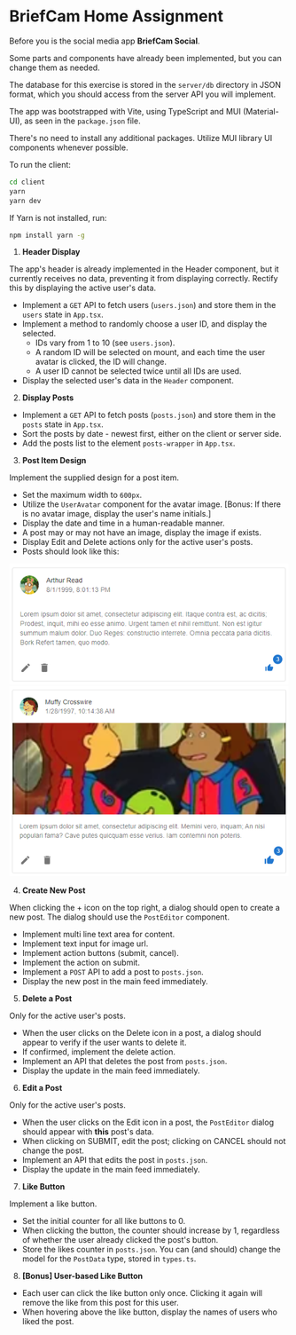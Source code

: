 # BriefCam Home Assignment

Before you is the social media app **BriefCam Social**.

Some parts and components have already been implemented, but you can change them as needed.

The database for this exercise is stored in the `server/db` directory in JSON format, which you should access from the server API you will implement.

The app was bootstrapped with Vite, using TypeScript and MUI (Material-UI), as seen in the `package.json` file.

There's no need to install any additional packages. Utilize MUI library UI components whenever possible.

To run the client:

```bash
cd client
yarn
yarn dev
```

If Yarn is not installed, run:

```bash
npm install yarn -g
```

1. **Header Display**

The app's header is already implemented in the Header component, but it currently receives no data, preventing it from displaying correctly. Rectify this by displaying the active user's data.

- Implement a `GET` API to fetch users (`users.json`) and store them in the `users` state in `App.tsx`.
- Implement a method to randomly choose a user ID, and display the selected.
  - IDs vary from 1 to 10 (see `users.json`).
  - A random ID will be selected on mount, and each time the user avatar is clicked, the ID will change.
  - A user ID cannot be selected twice until all IDs are used.
- Display the selected user's data in the `Header` component.

2. **Display Posts**

- Implement a `GET` API to fetch posts (`posts.json`) and store them in the `posts` state in `App.tsx`.
- Sort the posts by date - newest first, either on the client or server side.
- Add the posts list to the element `posts-wrapper` in `App.tsx`.

3. **Post Item Design**

Implement the supplied design for a post item.

- Set the maximum width to `600px`.
- Utilize the `UserAvatar` component for the avatar image. [Bonus: If there is no avatar image, display the user's name initials.]
- Display the date and time in a human-readable manner.
- A post may or may not have an image, display the image if exists.
- Display Edit and Delete actions only for the active user's posts.
- Posts should look like this:

![card-design](./card-design.png)
![card-design-image](./card-design-image.png)

4. **Create New Post**

When clicking the + icon on the top right, a dialog should open to create a new post. The dialog should use the `PostEditor` component.

- Implement multi line text area for content.
- Implement text input for image url.
- Implement action buttons (submit, cancel).
- Implement the action on submit.
- Implement a `POST` API to add a post to `posts.json`.
- Display the new post in the main feed immediately.

5. **Delete a Post**

Only for the active user's posts.

- When the user clicks on the Delete icon in a post, a dialog should appear to verify if the user wants to delete it.
- If confirmed, implement the delete action.
- Implement an API that deletes the post from `posts.json`.
- Display the update in the main feed immediately.

6. **Edit a Post**

Only for the active user's posts.

- When the user clicks on the Edit icon in a post, the `PostEditor` dialog should appear with **this** post's data.
- When clicking on SUBMIT, edit the post; clicking on CANCEL should not change the post.
- Implement an API that edits the post in `posts.json`.
- Display the update in the main feed immediately.

7. **Like Button**

Implement a like button.

- Set the initial counter for all like buttons to 0.
- When clicking the button, the counter should increase by 1, regardless of whether the user already clicked the post's button.
- Store the likes counter in `posts.json`. You can (and should) change the model for the `PostData` type, stored in `types.ts`.

8. **[Bonus] User-based Like Button**

- Each user can click the like button only once. Clicking it again will remove the like from this post for this user.
- When hovering above the like button, display the names of users who liked the post.
